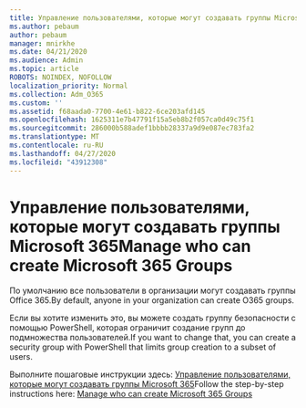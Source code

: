 ```yaml
---
title: Управление пользователями, которые могут создавать группы Microsoft 365
ms.author: pebaum
author: pebaum
manager: mnirkhe
ms.date: 04/21/2020
ms.audience: Admin
ms.topic: article
ROBOTS: NOINDEX, NOFOLLOW
localization_priority: Normal
ms.collection: Adm_O365
ms.custom: ''
ms.assetid: f68aada0-7700-4e61-b822-6ce203afd145
ms.openlocfilehash: 1625311e7b47791f15a5eb8b2f057ca0d49c75f1
ms.sourcegitcommit: 286000b588adef1bbbb28337a9d9e087ec783fa2
ms.translationtype: MT
ms.contentlocale: ru-RU
ms.lasthandoff: 04/27/2020
ms.locfileid: "43912308"
---
```

# <a name="manage-who-can-create-microsoft-365-groups"></a><span data-ttu-id="93725-102">Управление пользователями, которые могут создавать группы Microsoft 365</span><span class="sxs-lookup"><span data-stu-id="93725-102">Manage who can create Microsoft 365 Groups</span></span>

<span data-ttu-id="93725-103">По умолчанию все пользователи в организации могут создавать группы Office 365.</span><span class="sxs-lookup"><span data-stu-id="93725-103">By default, anyone in your organization can create O365 groups.</span></span>
  
<span data-ttu-id="93725-104">Если вы хотите изменить это, вы можете создать группу безопасности с помощью PowerShell, которая ограничит создание групп до подмножества пользователей.</span><span class="sxs-lookup"><span data-stu-id="93725-104">If you want to change that, you can create a security group with PowerShell that limits group creation to a subset of users.</span></span>
  
<span data-ttu-id="93725-105">Выполните пошаговые инструкции здесь: [Управление пользователями, которые могут создавать группы Microsoft 365](https://docs.microsoft.com/office365/admin/create-groups/manage-creation-of-groups)</span><span class="sxs-lookup"><span data-stu-id="93725-105">Follow the step-by-step instructions here: [Manage who can create Microsoft 365 Groups](https://docs.microsoft.com/office365/admin/create-groups/manage-creation-of-groups)</span></span>
  

